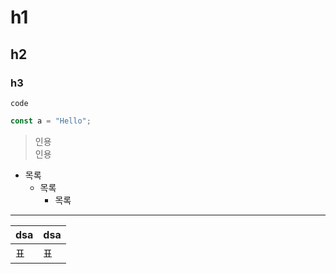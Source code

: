 # h1

## h2

### h3

```
code
```

```js
const a = "Hello";
```

> 인용 <br>
> 인용

- 목록
  - 목록
    - 목록

---

| dsa | dsa |
| --- | --- |
| 표  | 표  |
